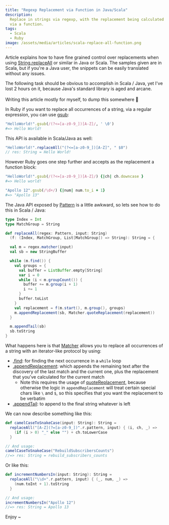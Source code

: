 ```yaml
---
title: "Regexp Replacement via Function in Java/Scala"
description:
  Replace in strings via regexp, with the replacement being calculated
  via a function.
tags:
  - Scala
  - Ruby
image: /assets/media/articles/scala-replace-all-function.png
---
```


Article explains how to have fine grained control over replacements when using
[String.replaceAll](https://docs.oracle.com/en/java/javase/11/docs/api/java.base/java/lang/String.html#replaceAll(java.lang.String,java.lang.String))
or similar in Java or Scala. The samples given are in Scala, but if you're a
Java user, the snippets can be easily translated without any issues.

<p class='info-bubble' markdown='1'>
  The following task should be obvious to accomplish in Scala / Java,
  yet I've lost 2 hours on it, because Java's standard library is aged
  and arcane.
  <br/><br/>
  Writing this article mostly for myself, to dump this somewhere 🙂
</p>

In Ruby if  you want to replace all occurrences of a string, via a regular expression, you can use [gsub](https://ruby-doc.org/core-2.6.5/String.html#method-i-gsub):

```ruby
"HelloWorld!".gsub(/(?<=[a-z0-9_])[A-Z]/, ' \0')
#=> Hello World!
```

This API is available in Scala/Java as well:

```scala
"HelloWorld!".replaceAll("(?<=[a-z0-9_])[A-Z]", " $0")
// res: String = Hello World!
```

However Ruby goes one step further and accepts as the replacement a function block:

```ruby
"HelloWorld!".gsub(/(?<=[a-z0-9_])[A-Z]/) {|ch| ch.downcase }
#=> Hello world!

"Apollo 12".gsub(/\d+/) {|num| num.to_i + 1}
#=> "Apollo 13"
```

The Java API exposed by [Pattern](https://docs.oracle.com/en/java/javase/11/docs/api/java.base/java/util/regex/Pattern.html) is a little awkward, so lets see how to do this in Scala / Java:

```scala
type Index = Int
type MatchGroup = String

def replaceAll(regex: Pattern, input: String)
  (f: (Index, MatchGroup, List[MatchGroup]) => String): String = {

  val m = regex.matcher(input)
  val sb = new StringBuffer

  while (m.find()) {
    val groups = {
      val buffer = ListBuffer.empty[String]
      var i = 0
      while (i < m.groupCount()) {
        buffer += m.group(i + 1)
        i += 1
      }
      buffer.toList
    }
    val replacement = f(m.start(), m.group(), groups)
    m.appendReplacement(sb, Matcher.quoteReplacement(replacement))
  }

  m.appendTail(sb)
  sb.toString
}
```

What happens here is that [Matcher](https://docs.oracle.com/en/java/javase/11/docs/api/java.base/java/util/regex/Matcher.html) allows you to replace all occurrences of a string with an iterator-like protocol by using:

- [.find](https://docs.oracle.com/en/java/javase/11/docs/api/java.base/java/util/regex/Matcher.html#find()): for finding the next occurrence in a `while` loop
- [.appendReplacement](https://docs.oracle.com/en/java/javase/11/docs/api/java.base/java/util/regex/Matcher.html#appendReplacement(java.lang.StringBuilder,java.lang.String)): which appends the remaining text after the discovery of the last match and the current one, plus the replacement that you've calculated for the current match
  - Note this requires the usage of [quoteReplacement](https://docs.oracle.com/en/java/javase/11/docs/api/java.base/java/util/regex/Matcher.html#quoteReplacement(java.lang.String)), because otherwise the logic in `appendReplacement` will treat certain special chars like `\` and `$`, so this specifies that you want the replacement to be verbatim
- [.appendTail](https://docs.oracle.com/en/java/javase/11/docs/api/java.base/java/util/regex/Matcher.html#appendTail(java.lang.StringBuilder)): to append to the final string whatever is left

We can now describe something like this:

```scala
def camelCaseToSnakeCase(input: String): String =
  replaceAll("[A-Z](?=[a-z0-9_])".r.pattern, input) { (i, ch, _) =>
    (if (i > 0) "_" else "") + ch.toLowerCase
  }

// And usage:
camelCaseToSnakeCase("RebuildSubscribersCounts")
//=> res: String = rebuild_subscribers_counts
```

Or like this:

```scala
def incrementNumbersIn(input: String): String =
  replaceAll("\\d+".r.pattern, input) { (_, num, _) =>
    (num.toInt + 1).toString
  }

// And usage:
incrementNumbersIn("Apollo 12")
//=> res: String = Apollo 13
```

Enjoy ~
